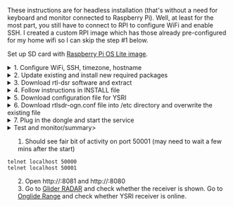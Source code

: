 These instructions are for headless installation (that's without a need for keyboard and monitor connected to Raspberry Pi). Well, at least for the most part, you still have to connect to RPI to configure WiFi and enable SSH. I created a custom RPI image which has those already pre-configured for my home wifi so I can skip the step #1 below.

Set up SD card with [Raspberry Pi OS Lite image](https://www.raspberrypi.org/software/operating-systems/#raspberry-pi-os-32-bit).
  

<details>
  <summary>1. Configure WiFi, SSH, timezone, hostname</summary>
  Skip this step if using pre-confgured RPI image 
  
  1. Use instructions on [How to configure RPI for headless set up with WiFi and SSH](https://styxit.com/2017/03/14/headless-raspberry-setup.html) to configure WiFi and SSH before using SD card in Raspberry Pi. Use the following as the content of wpa_supplicat.conf file:
  
  ```ctrl_interface=DIR=/var/run/wpa_supplicant GROUP=netdev
update_config=1
country=AU

network={
    ssid="MeMi"
    psk="<insert WiFi password here>"
    key_mgmt=WPA-PSK
    priority=1
}

network={
    ssid="Parents"
    scan_ssid=1
    psk="<insert WiFi password here>"
    key_mgmt=WPA-PSK
    priority=2
}
```

2. Install SD card in RPI, boot and SSH into it. If you don’t know the IP address - try using raspberrypi.local host name (or ping it to find the IP address)
3. Configure RPI to email its IP address on boot (original instructions are on http://cagewebdev.com/raspberry-pi-sending-emails-on-boot/)
  a) Create startup_mailer.py file
  
  ```cd /home/pi
wget https://raw.githubusercontent.com/andrekolodochka/ogn/main/startup_mailer.py
```

  b) Edit /etc/rc.local file and add a line to run the script on boot
  
  ```sudo vi /etc/rc.local

if [ “$_IP” ]; then
  printf “My IP address is %s\n” “$_IP”
  python /home/pi/startup_mailer.py
fi
```
4. Set Raspberry Pi settings through *raspi-config*

```
sudo raspi-config
```

a) *1. System options → S4 Hostname*: set preferred hostname, such as YSRI-OGN-receiver

b) *5. Localization options → L2 Timezone*: set to Australia/Sydney
</details>

<details>
  <summary>2. Update existing and install new required packages</summary>
    
```
sudo apt-get update
sudo apt-get upgrade
sudo apt-get install build-essential ntp ntpdate libjpeg-dev libconfig-dev fftw3-dev procserv lynx telnet rtl-sdr make cmake aptitude libjpeg8
```

</details>

<details>
  <summary>3. Download rtl-dsr software and extract</summary>
  
```
sudo mkdir /opt/rtldsr
cd /opt/rtlsdr
sudo wget http://download.glidernet.org/arm/rtlsdr-ogn-bin-ARM-latest.tgz
sudo tar -xzvf rtlsdr-ogn-bin-ARM-latest.tgz
cd rtlsdr-ogn
```
</details>
  
<details>
  <summary>4. Follow instructions in INSTALL file</summary>
  
```
source setup-rpi.sh
source getEGM.sh
source install-service.sh
```
</details>
  
<details>
  <summary>5. Download configuration file for YSRI</summary>
  Obviously this step is specific to Richmond RAAF airbase, you'll need to figure out your airfield's settings
  
  ```
  wget -O /opt/rtldsr/rtlsdr-ogn/YSRI.conf https://raw.githubusercontent.com/andrekolodochka/ogn/main/YSRI.conf
  ```
  
  </details>
  
<details>
  <summary>6. Download rtlsdr-ogn.conf file into /etc directory and overwrite the existing file</summary>
  Again, this step is specific to my set up, the name and location of your configuration file rtl-sdr-ogn.conf refers to is likely to be different.
  
  ```
  sudo wget -O /etc/rtlsdr-ogn.conf https://raw.githubusercontent.com/andrekolodochka/ogn/main/rtlsdr-ogn.conf
  ```
  
</details>
  
<details>
  <summary>7. Plug in the dongle and start the service</summary>
  
  ```
  sudo service rtlsdr-ogn start 
  ```
  
</details> 
<details>
  <summary>Test and monitor/summary>
  
  1. Should see fair bit of activity on port 50001 (may need to wait a few mins after the start)
  
  ```
  telnet localhost 50000
  telnet localhost 50001
  ```
  2. Open http://<receiver IP address>:8081 and http://<receiver IP address>:8080
  3. Go to [Glider RADAR](https://www.gliderradar.com/center/-33.59749,150.78493/zoom/15/time/15) and check whether the receiver is shown. Go to [Onglide Range](https://ognrange.glidernet.org/?#,max,all,-33.59206_150.81118,10,#000000ff:#000000ff,circles;) and check whether YSRI receiver is online.
